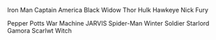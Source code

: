 Iron Man
Captain America
Black Widow
Thor
Hulk
Hawkeye
Nick Fury

Pepper Potts
War Machine
JARVIS
Spider-Man
Winter Soldier
Starlord
Gamora
Scarlwt Witch
